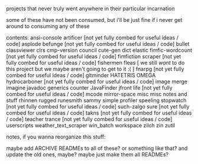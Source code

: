 projects that never truly went anywhere in their particular incarnation

some of these have not been consumed, but i'll be just fine if i never get around to consuming any of these

contents:
	ansi-console
	artificer            [not yet fully combed for useful ideas / code]
	asplode
	befunge              [not yet fully combed for useful ideas / code]
	bullet
	classviewer
	clrs
	cmp-version
	council
	cute-gen
	dict
	elastic
	fimfic-wordcount     [not yet fully combed for useful ideas / code]
	fimfiction scraper   [not yet fully combed for useful ideas / code]
	fishermen
	fleas                [ we still *want* to do this project but we maybe aren't going to get to it :( ]
	fnarpg               [not yet fully combed for useful ideas / code]
	gitminder
	HATETRIS OMEGA
	hydrocarboner        [not yet fully combed for useful ideas / code]
	image merge
	imagine
	javadoc generics counter
	JavaFinder
	jfront
	life                 [not yet fully combed for useful ideas / code]
	mcode
	mirror-space
	misc
	misc notes and stuff
	rhinnen
	rugged
	runesmith
	sammy
	simple profiler
	speeling
	stopwatch            [not yet fully combed for useful ideas / code]
	such-zalgo
	sure                 [not yet fully combed for useful ideas / code]
	takns                [not yet fully combed for useful ideas / code]
	teacher
	trance               [not yet fully combed for useful ideas / code]
	userscripts
	weather_text_scraper
	win_batch
	workspace
	zilch
	zin
	zutil

notes, if you wanna reorganize this stuff:

maybe add ARCHIVE READMEs to all of these? or something like that? and update the old ones, maybe? maybe just make them all READMEs?
